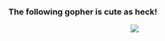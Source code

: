 <h3>The following gopher is cute as heck!</h3>
<div align="center">
<img src="https://go.dev/blog/gopher/vinyl.jpg" >
